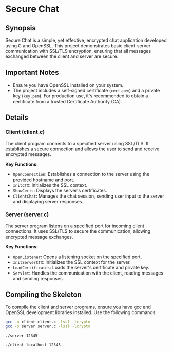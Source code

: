 # Secure Chat

## Synopsis
Secure Chat is a simple, yet effective, encrypted chat application developed using C and OpenSSL. This project demonstrates basic client-server communication with SSL/TLS encryption, ensuring that all messages exchanged between the client and server are secure.

## Important Notes
- Ensure you have OpenSSL installed on your system.
- The project includes a self-signed certificate (`cert.pem`) and a private key (`key.pem`). For production use, it's recommended to obtain a certificate from a trusted Certificate Authority (CA).

## Details

### Client (client.c)
The client program connects to a specified server using SSL/TLS. It establishes a secure connection and allows the user to send and receive encrypted messages.

**Key Functions:**
- `OpenConnection`: Establishes a connection to the server using the provided hostname and port.
- `InitCTX`: Initializes the SSL context.
- `ShowCerts`: Displays the server's certificates.
- `ClientChat`: Manages the chat session, sending user input to the server and displaying server responses.

### Server (server.c)
The server program listens on a specified port for incoming client connections. It uses SSL/TLS to secure the communication, allowing encrypted message exchanges.

**Key Functions:**
- `OpenListener`: Opens a listening socket on the specified port.
- `InitServerCTX`: Initializes the SSL context for the server.
- `LoadCertificates`: Loads the server's certificate and private key.
- `Servlet`: Handles the communication with the client, reading messages and sending responses.

## Compiling the Skeleton
To compile the client and server programs, ensure you have gcc and OpenSSL development libraries installed. Use the following commands:

```bash
gcc -o client client.c -lssl -lcrypto
gcc -o server server.c -lssl -lcrypto

./server 12345

./client localhost 12345
